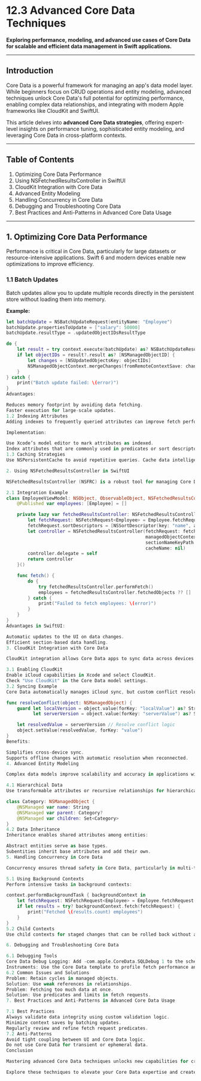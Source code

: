 # 12.3 Advanced Core Data Techniques

**Exploring performance, modeling, and advanced use cases of Core Data for scalable and efficient data management in Swift applications.**

---

## Introduction

Core Data is a powerful framework for managing an app's data model layer. While beginners focus on CRUD operations and entity modeling, advanced techniques unlock Core Data's full potential for optimizing performance, enabling complex data relationships, and integrating with modern Apple frameworks like CloudKit and SwiftUI.

This article delves into **advanced Core Data strategies**, offering expert-level insights on performance tuning, sophisticated entity modeling, and leveraging Core Data in cross-platform contexts.

---

## Table of Contents
1. Optimizing Core Data Performance
2. Using NSFetchedResultsController in SwiftUI
3. CloudKit Integration with Core Data
4. Advanced Entity Modeling
5. Handling Concurrency in Core Data
6. Debugging and Troubleshooting Core Data
7. Best Practices and Anti-Patterns in Advanced Core Data Usage

---

## 1. Optimizing Core Data Performance

Performance is critical in Core Data, particularly for large datasets or resource-intensive applications. Swift 6 and modern devices enable new optimizations to improve efficiency.

### 1.1 Batch Updates
Batch updates allow you to update multiple records directly in the persistent store without loading them into memory.

**Example:**
```swift
let batchUpdate = NSBatchUpdateRequest(entityName: "Employee")
batchUpdate.propertiesToUpdate = ["salary": 50000]
batchUpdate.resultType = .updatedObjectIDsResultType

do {
    let result = try context.execute(batchUpdate) as? NSBatchUpdateResult
    if let objectIDs = result?.result as? [NSManagedObjectID] {
        let changes = [NSUpdatedObjectsKey: objectIDs]
        NSManagedObjectContext.mergeChanges(fromRemoteContextSave: changes, into: [context])
    }
} catch {
    print("Batch update failed: \(error)")
}
Advantages:

Reduces memory footprint by avoiding data fetching.
Faster execution for large-scale updates.
1.2 Indexing Attributes
Adding indexes to frequently queried attributes can improve fetch performance significantly.

Implementation:

Use Xcode’s model editor to mark attributes as indexed.
Index attributes that are commonly used in predicates or sort descriptors.
1.3 Caching Strategies
Use NSPersistentCache to avoid repetitive queries. Cache data intelligently by observing data changes with NSFetchedResultsController or notifications.

2. Using NSFetchedResultsController in SwiftUI

NSFetchedResultsController (NSFRC) is a robust tool for managing Core Data-backed UIs. With SwiftUI, you can bridge NSFRC to build reactive interfaces.

2.1 Integration Example
class EmployeeViewModel: NSObject, ObservableObject, NSFetchedResultsControllerDelegate {
    @Published var employees: [Employee] = []

    private lazy var fetchedResultsController: NSFetchedResultsController<Employee> = {
        let fetchRequest: NSFetchRequest<Employee> = Employee.fetchRequest()
        fetchRequest.sortDescriptors = [NSSortDescriptor(key: "name", ascending: true)]
        let controller = NSFetchedResultsController(fetchRequest: fetchRequest,
                                                    managedObjectContext: context,
                                                    sectionNameKeyPath: nil,
                                                    cacheName: nil)
        controller.delegate = self
        return controller
    }()

    func fetch() {
        do {
            try fetchedResultsController.performFetch()
            employees = fetchedResultsController.fetchedObjects ?? []
        } catch {
            print("Failed to fetch employees: \(error)")
        }
    }
}
Advantages in SwiftUI:

Automatic updates to the UI on data changes.
Efficient section-based data handling.
3. CloudKit Integration with Core Data

CloudKit integration allows Core Data apps to sync data across devices seamlessly, using Apple’s iCloud infrastructure.

3.1 Enabling CloudKit
Enable iCloud capabilities in Xcode and select CloudKit.
Check "Use CloudKit" in the Core Data model settings.
3.2 Syncing Example
Core Data automatically manages iCloud sync, but custom conflict resolution may be necessary:

func resolveConflict(object: NSManagedObject) {
    guard let localVersion = object.value(forKey: "localValue") as? String,
          let serverVersion = object.value(forKey: "serverValue") as? String else { return }

    let resolvedValue = serverVersion // Resolve conflict logic
    object.setValue(resolvedValue, forKey: "value")
}
Benefits:

Simplifies cross-device sync.
Supports offline changes with automatic resolution when reconnected.
4. Advanced Entity Modeling

Complex data models improve scalability and accuracy in applications with intricate data relationships.

4.1 Hierarchical Data
Use transformable attributes or recursive relationships for hierarchical data:

class Category: NSManagedObject {
    @NSManaged var name: String
    @NSManaged var parent: Category?
    @NSManaged var children: Set<Category>
}
4.2 Data Inheritance
Inheritance enables shared attributes among entities:

Abstract entities serve as base types.
Subentities inherit base attributes and add their own.
5. Handling Concurrency in Core Data

Concurrency ensures thread safety in Core Data, particularly in multi-threaded apps.

5.1 Using Background Contexts
Perform intensive tasks in background contexts:

context.performBackgroundTask { backgroundContext in
    let fetchRequest: NSFetchRequest<Employee> = Employee.fetchRequest()
    if let results = try? backgroundContext.fetch(fetchRequest) {
        print("Fetched \(results.count) employees")
    }
}
5.2 Child Contexts
Use child contexts for staged changes that can be rolled back without affecting the parent context.

6. Debugging and Troubleshooting Core Data

6.1 Debugging Tools
Core Data Debug Logging: Add -com.apple.CoreData.SQLDebug 1 to the scheme arguments to log SQL queries.
Instruments: Use the Core Data template to profile fetch performance and memory usage.
6.2 Common Issues and Solutions
Problem: Retain cycles in managed objects.
Solution: Use weak references in relationships.
Problem: Fetching too much data at once.
Solution: Use predicates and limits in fetch requests.
7. Best Practices and Anti-Patterns in Advanced Core Data Usage

7.1 Best Practices
Always validate data integrity using custom validation logic.
Minimize context saves by batching updates.
Regularly review and refine fetch request predicates.
7.2 Anti-Patterns
Avoid tight coupling between UI and Core Data logic.
Do not use Core Data for transient or ephemeral data.
Conclusion

Mastering advanced Core Data techniques unlocks new capabilities for creating high-performance, scalable applications. By optimizing performance, leveraging concurrency, and implementing robust entity models, you can build applications that handle complex data structures efficiently.

Explore these techniques to elevate your Core Data expertise and create apps that scale seamlessly across macOS, iOS, visionOS, and beyond.
